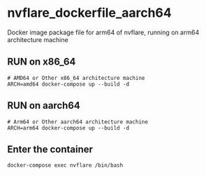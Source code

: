 # nvflare_dockerfile_aarch64
Docker image package file for arm64 of nvflare, running on arm64 architecture machine

## RUN on x86_64
```shell
# AMD64 or Other x86_64 architecture machine
ARCH=amd64 docker-compose up --build -d
```

## RUN on aarch64
```shell 
# Arm64 or Other aarch64 architecture machine
ARCH=arm64 docker-compose up --build -d
```

## Enter the container
```shell
docker-compose exec nvflare /bin/bash
```

